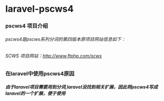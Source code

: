 # laravel-pscws4

### pscws4 项目介绍
###### pscws4是pscws系列分词的第四版本原项目网站信息如下：
###### SCWS 项目网站：http://www.ftphp.com/scws

### 在laravel中使用pscws4原因
##### 由于laravel项目需要用到分词,laravel没找到相关扩展，因此将pscws4写成laravel的一个扩展，便于使用
